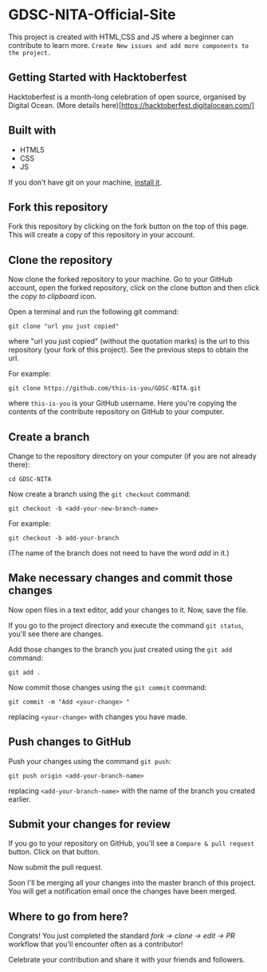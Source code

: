 # GDSC-NITA-Official-Site

This project is created with HTML,CSS and JS where a beginner can contribute to learn more.
`Create New issues and add more components to the project.`

## Getting Started with Hacktoberfest

Hacktoberfest is a month-long celebration of open source, organised by Digital Ocean. (More details here)[https://hacktoberfest.digitalocean.com/]

## Built with

* HTML5
* CSS 
* JS


If you don't have git on your machine, [install it]( https://help.github.com/articles/set-up-git/).

## Fork this repository

Fork this repository by clicking on the fork button on the top of this page.
This will create a copy of this repository in your account.

## Clone the repository

Now clone the forked repository to your machine. Go to your GitHub account, open the forked repository, click on the clone button and then click the *copy to clipboard* icon.

Open a terminal and run the following git command:

```
git clone "url you just copied"
```
where "url you just copied" (without the quotation marks) is the url to this repository (your fork of this project). See the previous steps to obtain the url.

For example:
```
git clone https://github.com/this-is-you/GDSC-NITA.git
```
where `this-is-you` is your GitHub username. Here you're copying the contents of the contribute repository on GitHub to your computer.

## Create a branch

Change to the repository directory on your computer (if you are not already there):

```
cd GDSC-NITA
```
Now create a branch using the `git checkout` command:
```
git checkout -b <add-your-new-branch-name>
```

For example:
```
git checkout -b add-your-branch
```
(The name of the branch does not need to have the word *add* in it.)

## Make necessary changes and commit those changes

Now open files in a text editor, add your changes to it. Now, save the file.


If you go to the project directory and execute the command `git status`, you'll see there are changes.


Add those changes to the branch you just created using the `git add` command:

```
git add .
```

Now commit those changes using the `git commit` command:
```
git commit -m "Add <your-change> "
```
replacing `<your-change>` with changes you have made.

## Push changes to GitHub

Push your changes using the command `git push`:
```
git push origin <add-your-branch-name>
```
replacing `<add-your-branch-name>` with the name of the branch you created earlier.

## Submit your changes for review

If you go to your repository on GitHub, you'll see a  `Compare & pull request` button. Click on that button.

Now submit the pull request.

Soon I'll be merging all your changes into the master branch of this project. You will get a notification email once the changes have been merged.

## Where to go from here?

Congrats!  You just completed the standard _fork -> clone -> edit -> PR_ workflow that you'll encounter often as a contributor!

Celebrate your contribution and share it with your friends and followers.

